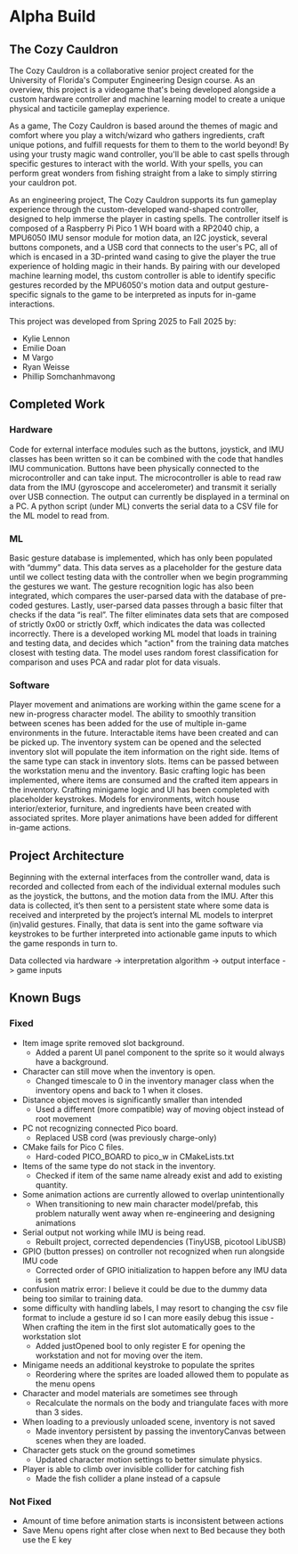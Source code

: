 # Alpha Build
## The Cozy Cauldron
The Cozy Cauldron is a collaborative senior project created for the University of Florida's Computer Engineering Design course. As an overview, this project is a videogame that's being developed alongside a custom hardware controller and machine learning model to create a unique physical and tacticile gameplay experience.

As a game, The Cozy Cauldron is based around the themes of magic and comfort where you play a witch/wizard who gathers ingredients, craft unique potions, and fulfill requests for them to them to the world beyond! By using your trusty magic wand controller, you'll be able to cast spells through specific gestures to interact with the world. With your spells, you can perform great wonders from fishing straight from a lake to simply stirring your cauldron pot.

As an engineering project, The Cozy Cauldron supports its fun gameplay experience through the custom-developed wand-shaped controller, designed to help immerse the player in casting spells. The controller itself is composed of a Raspberry Pi Pico 1 WH board with a RP2040 chip, a MPU6050 IMU sensor module for motion data, an I2C joystick, several buttons componets, and a USB cord that connects to the user's PC, all of which is encased in a 3D-printed wand casing to give the player the true experience of holding magic in their hands. By pairing with our developed machine learning model, ths custom controller is able to identify specific gestures recorded by the MPU6050's motion data and output gesture-specific signals to the game to be interpreted as inputs for in-game interactions.

This project was developed from Spring 2025 to Fall 2025 by:
- Kylie Lennon
- Emilie Doan
- M Vargo
- Ryan Weisse
- Phillip Somchanhmavong

## Completed Work
### Hardware
Code for external interface modules such as the buttons, joystick, and IMU classes has been written so it can be combined with the code that handles IMU communication. Buttons have been physically connected to the microcontroller and can take input. The microcontroller is able to read raw data from the IMU (gyroscope and accelerometer) and transmit it serially over USB connection. The output can currently be displayed in a terminal on a PC. A python script (under ML) converts the serial data to a CSV file for the ML model to read from. 

### ML
Basic gesture database is implemented, which has only been populated with “dummy” data. This data serves as a placeholder for the gesture data until we collect testing data with the controller when we begin programming the gestures we want. The gesture recognition logic has also been integrated, which compares the user-parsed data with the database of pre-coded gestures. Lastly, user-parsed data passes through a basic filter that checks if the data “is real”. The filter eliminates data sets that are composed of strictly 0x00 or strictly 0xff, which indicates the data was collected incorrectly. There is a developed working ML model that loads in training and testing data, and decides which "action" from the training data matches closest with testing data. The model uses random forest classification for comparison and uses PCA and radar plot for data visuals.

### Software
Player movement and animations are working within the game scene for a new in-progress character model. The ability to smoothly transition between scenes has been added for the use of multiple in-game environments in the future. Interactable items have been created and can be picked up. The inventory system can be opened and the selected inventory slot will populate the item information on the right side. Items of the same type can stack in inventory slots. Items can be passed between the workstation menu and the inventory. Basic crafting logic has been implemented, where items are consumed and the crafted item appears in the inventory. Crafting minigame logic and UI has been completed with placeholder keystrokes. Models for environments, witch house interior/exterior, furniture, and ingredients have been created with associated sprites. More player animations have been added for different in-game actions.

## Project Architecture
Beginning with the external interfaces from the controller wand, data is recorded and collected from each of the individual external modules such as the joystick, the buttons, and the motion data from the IMU. After this data is collected, it’s then sent to a persistent state where some data is received and interpreted by the project’s internal ML models to interpret (in)valid gestures. Finally, that data is sent into the game software via keystrokes to be further interpreted into actionable game inputs to which the game responds in turn to.

Data collected via hardware -> interpretation algorithm -> output interface -> game inputs

## Known Bugs
### Fixed
- Item image sprite removed slot background. 
  - Added a parent UI panel component to the sprite so it would always have a background.
- Character can still move when the inventory is open. 
  - Changed timescale to 0 in the inventory manager class when the inventory opens and back to 1 when it closes.
- Distance object moves is significantly smaller than intended 
  - Used a different (more compatible) way of moving object instead of root movement
- PC not recognizing connected Pico board.
  - Replaced USB cord (was previously charge-only)
- CMake fails for Pico C files.
  - Hard-coded PICO_BOARD to pico_w in CMakeLists.txt
- Items of the same type do not stack in the inventory.
  - Checked if item of the same name already exist and add to existing quantity.
- Some animation actions are currently allowed to overlap unintentionally
  - When transitioning to new main character model/prefab, this problem naturally went away when re-engineering and designing animations
- Serial output not working while IMU is being read.
  - Rebuilt project, corrected dependencies (TinyUSB, picotool LibUSB)
- GPIO (button presses) on controller not recognized when run alongside IMU code
  - Corrected order of GPIO initialization to happen before any IMU data is sent
- confusion matrix error: I believe it could be due to the dummy data being too similar to training data.
- some difficulty with handling labels, I may resort to changing the csv file format to include a gesture id so I can more easily debug this issue
-When crafting the item in the first slot automatically goes to the workstation slot
  - Added justOpened bool to only register E for opening the workstation and not for moving over the item.
- Minigame needs an additional keystroke to populate the sprites
  - Reordering where the sprites are loaded allowed them to populate as the menu opens
- Character and model materials are sometimes see through
  - Recalculate the normals on the body and triangulate faces with more than 3 sides.
- When loading to a previously unloaded scene, inventory is not saved
  - Made inventory persistent by passing the inventoryCanvas between scenes when they are loaded.
- Character gets stuck on the ground sometimes
  - Updated character motion settings to better simulate physics.
- Player is able to climb over invisible collider for catching fish
  - Made the fish collider a plane instead of a capsule
### Not Fixed
- Amount of time before animation starts is inconsistent between actions
- Save Menu opens right after close when next to Bed because they both use the E key










